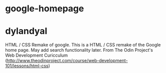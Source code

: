 # google-homepage
# dylandyal 
HTML / CSS Remake of google.
This is a HTML / CSS remake of the Google home page.
May add search functionality later.
From The Odin Project's Web Development Curicculum (http://www.theodinproject.com/course/web-development-101/lessons/html-css)

